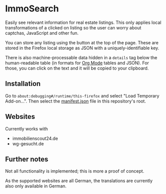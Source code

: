 # ImmoSearch

Easily see relevant information for real estate listings. This only
applies local transformations of a clicked on listing so the user can
worry about captchas, JavaScript and other fun.

You can store any listing using the button at the top of the page.
These are stored in the Firefox local storage as JSON with a
uniquely-identifiable key.

There is also machine-processable data hidden in a `details` tag below
the human-readable table (in formats for [Org
Mode](https://orgmode.org) tables and JSON). For those, you can click
on the text and it will be copied to your clipboard.

## Installation

Go to `about:debugging#/runtime/this-firefox` and select "Load
Temporary Add-on...". Then select the [manifest.json](./manifest.json)
file in this repository's root.

## Websites

Currently works with
- immobilienscout24.de
- wg-gesucht.de

## Further notes

Not all functionality is implemented; this is more a proof of concept.

As the supported websites are all German, the translations are
currently also only available in German.
